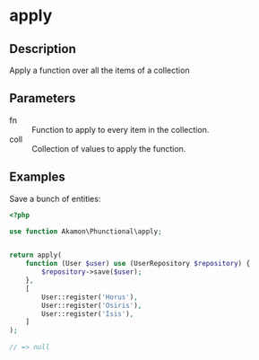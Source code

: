 # apply

## Description
Apply a function over all the items of a collection

## Parameters

<dl>
  <dt>fn</dt>
  <dd>Function to apply to every item in the collection.</dd>

  <dt>coll</dt>
  <dd>Collection of values to apply the function.</dd>
</dl>

## Examples

Save a bunch of entities:
```php
<?php

use function Akamon\Phunctional\apply;


return apply(
    function (User $user) use (UserRepository $repository) {
        $repository->save($user);
    }, 
    [
        User::register('Horus'),
        User::register('Osiris'),
        User::register('Isis'),
    ]
);
            
// => null
```
